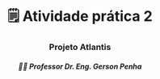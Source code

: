 <h1 align="center">🗒️ Atividade prática 2<br></h1>

<h3 align="center">Projeto Atlantis</h3>
<h5 align="center">👨‍🏫 Professor Dr. Eng. Gerson Penha
